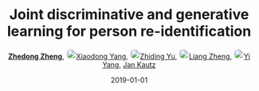 ---
title: "Joint discriminative and generative learning for person re-identification"
collection: publications
permalink: /publication/Joint-di2019
date: 2019-01-01
doi: 
keywords: object re-identification, image retrieval, person re-id, person retrieval, person search, 
venue: 'CVPR'
paperurl: 'https://zdzheng.xyz/files/CVPR19.pdf'
blog: 'https://zhuanlan.zhihu.com/p/66408913'
code: 'https://github.com/NVlabs/DG-Net'
author: '<strong><a href="https://zdzheng.xyz/authors/Zhedong-Zheng" class="author">Zhedong Zheng</a></strong>, <a href="https://zdzheng.xyz/authors/Xiaodong-Yang" class="author"> <img src= "https://zdzheng.xyz/coauthors/xiaodong-yang.jpg" alt="xiaodong-yang" style="border-radius: 50%; height:20px; width:20px">Xiaodong Yang</a>, <a href="https://zdzheng.xyz/authors/Zhiding-Yu" class="author"> <img src= "https://zdzheng.xyz/coauthors/zhiding-yu.jpeg" alt="zhiding-yu" style="border-radius: 50%; height:20px; width:20px">Zhiding Yu</a>, <a href="https://zdzheng.xyz/authors/Liang-Zheng" class="author"> <img src= "https://zdzheng.xyz/coauthors/liang-zheng.jpg" alt="liang-zheng" style="border-radius: 50%; height:20px; width:20px">Liang Zheng</a>, <a href="https://zdzheng.xyz/authors/Yi-Yang" class="author"> <img src= "https://zdzheng.xyz/coauthors/yi-yang.jpeg" alt="yi-yang" style="border-radius: 50%; height:20px; width:20px">Yi Yang</a>, <a href="https://zdzheng.xyz/authors/Jan-Kautz" class="author">Jan Kautz</a>'
sqlauthor: '{"@type": "Person","name": "Zhedong Zheng"}, {"@type": "Person","name": "Xiaodong Yang"}, {"@type": "Person","name": "Zhiding Yu"}, {"@type": "Person","name": "Liang Zheng"}, {"@type": "Person","name": "Yi Yang"}, {"@type": "Person","name": "Jan Kautz"}'
citation: ' Zhedong Zheng,  Xiaodong Yang,  Zhiding Yu,  Liang Zheng,  Yi Yang,  Jan Kautz, &quot;Joint discriminative and generative learning for person re-identification.&quot; CVPR, 2019.'
pub_year: '2019'
bib: >
    @inproceedings{zheng2019joint,<br>author = "Zheng, Zhedong and Yang, Xiaodong and Yu, Zhiding and Zheng, Liang and Yang, Yi and Kautz, Jan",<br>title = "Joint discriminative and generative learning for person re-identification",<br>booktitle = "CVPR",<br>pages = "2138--2147",<br>code = "https://github.com/NVlabs/DG-Net",<br>url = "https://zdzheng.xyz/files/CVPR19.pdf",<br>blog = "https://zhuanlan.zhihu.com/p/66408913",<br>year = "2019"
    }

---